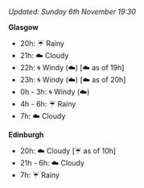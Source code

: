 *Updated: Sunday 6th November 19:30*

**Glasgow**

* 20h: :umbrella: Rainy
* 21h: :cloud: Cloudy
* 22h: :cyclone: Windy (:cloud:) [:cloud: as of 19h]
* 23h: :cyclone: Windy (:cloud:) [:cloud: as of 20h]
* 0h - 3h: :cyclone: Windy (:cloud:)
* 4h - 6h: :umbrella: Rainy
* 7h: :cloud: Cloudy

**Edinburgh**

* 20h: :cloud: Cloudy [:umbrella: as of 10h]
* 21h - 6h: :cloud: Cloudy
* 7h: :umbrella: Rainy
